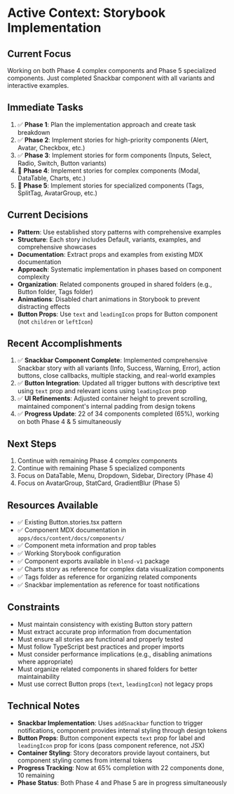 # Active Context: Storybook Implementation

## Current Focus
Working on both Phase 4 complex components and Phase 5 specialized components. Just completed Snackbar component with all variants and interactive examples.

## Immediate Tasks
1. ✅ **Phase 1**: Plan the implementation approach and create task breakdown
2. ✅ **Phase 2**: Implement stories for high-priority components (Alert, Avatar, Checkbox, etc.)
3. ✅ **Phase 3**: Implement stories for form components (Inputs, Select, Radio, Switch, Button variants)
4. 🚧 **Phase 4**: Implement stories for complex components (Modal, DataTable, Charts, etc.)
5. 🚧 **Phase 5**: Implement stories for specialized components (Tags, SplitTag, AvatarGroup, etc.)

## Current Decisions
- **Pattern**: Use established story patterns with comprehensive examples
- **Structure**: Each story includes Default, variants, examples, and comprehensive showcases
- **Documentation**: Extract props and examples from existing MDX documentation
- **Approach**: Systematic implementation in phases based on component complexity
- **Organization**: Related components grouped in shared folders (e.g., Button folder, Tags folder)
- **Animations**: Disabled chart animations in Storybook to prevent distracting effects
- **Button Props**: Use `text` and `leadingIcon` props for Button component (not `children` or `leftIcon`)

## Recent Accomplishments
1. ✅ **Snackbar Component Complete**: Implemented comprehensive Snackbar story with all variants (Info, Success, Warning, Error), action buttons, close callbacks, multiple stacking, and real-world examples
2. ✅ **Button Integration**: Updated all trigger buttons with descriptive text using `text` prop and relevant icons using `leadingIcon` prop
3. ✅ **UI Refinements**: Adjusted container height to prevent scrolling, maintained component's internal padding from design tokens
4. ✅ **Progress Update**: 22 of 34 components completed (65%), working on both Phase 4 & 5 simultaneously

## Next Steps
1. Continue with remaining Phase 4 complex components
2. Continue with remaining Phase 5 specialized components
3. Focus on DataTable, Menu, Dropdown, Sidebar, Directory (Phase 4)
4. Focus on AvatarGroup, StatCard, GradientBlur (Phase 5)

## Resources Available
- ✅ Existing Button.stories.tsx pattern
- ✅ Component MDX documentation in `apps/docs/content/docs/components/`
- ✅ Component meta information and prop tables
- ✅ Working Storybook configuration
- ✅ Component exports available in `blend-v1` package
- ✅ Charts story as reference for complex data visualization components
- ✅ Tags folder as reference for organizing related components
- ✅ Snackbar implementation as reference for toast notifications

## Constraints
- Must maintain consistency with existing Button story pattern
- Must extract accurate prop information from documentation
- Must ensure all stories are functional and properly tested
- Must follow TypeScript best practices and proper imports
- Must consider performance implications (e.g., disabling animations where appropriate)
- Must organize related components in shared folders for better maintainability
- Must use correct Button props (`text`, `leadingIcon`) not legacy props

## Technical Notes
- **Snackbar Implementation**: Uses `addSnackbar` function to trigger notifications, component provides internal styling through design tokens
- **Button Props**: Button component expects `text` prop for label and `leadingIcon` prop for icons (pass component reference, not JSX)
- **Container Styling**: Story decorators provide layout containers, but component styling comes from internal tokens
- **Progress Tracking**: Now at 65% completion with 22 components done, 10 remaining
- **Phase Status**: Both Phase 4 and Phase 5 are in progress simultaneously
